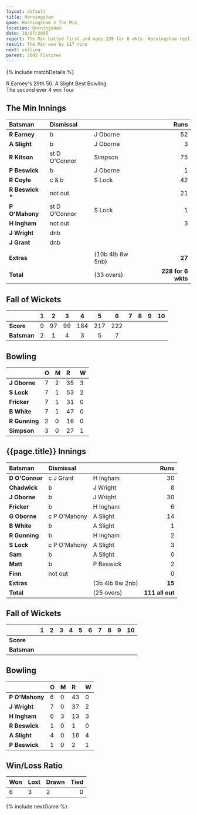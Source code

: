 ```yaml
---
layout: default
title: Horningsham
game: Horningsham v The Min
location: Horningsham
date: 10/07/2005
report: The Min batted first and made 228 for 6 wkts. Horningsham replied with 111 all out
result: The Min won by 117 runs
next: selling
parent: 2005 Fixtures
---
```


{% include matchDetails %}

R Earney's 29th 50. A Slight Best Bowling.<br />
The second ever 4 win Tour

## The Min Innings

| Batsman | Dismissal |  | Runs |
|:---|:---|---|---:|
| **R Earney** | b | J Oborne | 52 |
| **A Slight** | b | J Oborne | 3 |
| **R Kitson** | st D O'Connor | Simpson | 75 |
| **P Beswick** | b | J Oborne | 1 |
| **R Coyle** | c & b | S Lock | 42 |
| **R Beswick &#42;** | not out |  | 21 |
| **P O'Mahony** | st D O'Connor | S Lock | 1 |
| **H Ingham** | not out |  | 3 |
| **J Wright** | dnb |  |  |
| **J Grant** | dnb |  |  |
|  |  |  |  |
| **Extras** | | (10b 4lb 8w 5nb) | **27** |
| **Total** | | (33 overs) | **228 for 6 wkts** |

## Fall of Wickets

| | 1 | 2 | 3 | 4 | 5 | 6 | 7 | 8 | 9 | 10 |
|---|:---:|:---:|:---:|:---:|:---:|:---:|:---:|:---:|:---:|:---:|
| **Score** | 9 | 97 | 99 | 184 | 217 | 222 |  |  |  |  |
| **Batsman** | 2 | 1 | 4 | 3 | 5 | 7 |  |  |  |  |

## Bowling

| | O | M | R | W |
|---|:---|:---|:---|:---|
| **J Oborne** | 7 | 2 | 35 | 3 |
| **S Lock** | 7 | 1 | 53 | 2 |
| **Fricker** | 7 | 1 | 31 | 0 |
| **B White** | 7 | 1 | 47 | 0 |
| **R Gunning** | 2 | 0 | 16 | 0 |
| **Simpson** | 3 | 0 | 27 | 1 |

## {{page.title}} Innings

| Batsman | Dismissal |  | Runs |
|:---|:---|---|---:|
| **D O'Connor** | c J Grant | H Ingham | 30 |
| **Chadwick** | b | J Wright | 8 |
| **J Oborne** | b | J Wright | 30 |
| **Fricker** | b | H Ingham | 6 |
| **G Oborne** | c P O'Mahony | A Slight | 14 |
| **B White** | b | A Slight  | 1 |
| **R Gunning** | b | H Ingham | 2 |
| **S Lock** | c P O'Mahony | A Slight | 3 |
| **Sam** | b | A Slight | 0 |
| **Matt** | b | P Beswick | 2 |
| **Finn** | not out |  | 0 |
| **Extras** | | (3b 4lb 6w 2nb) | **15** |
| **Total** | | (25 overs) | **111 all out** |

## Fall of Wickets

| | 1 | 2 | 3 | 4 | 5 | 6 | 7 | 8 | 9 | 10 |
|---|:---:|:---:|:---:|:---:|:---:|:---:|:---:|:---:|:---:|:---:|
| **Score** |  |  |  |  |  |  |  |  |  |  |
| **Batsman** |  |  |  |  |  |  |  |  |  |  |

## Bowling

| | O | M | R | W |
|---|:---|:---|:---|:---|
| **P O'Mahony** | 6 | 0 | 43 | 0 |
| **J Wright** | 7 | 0 | 37 | 2 |
| **H Ingham** | 6 | 3 | 13 | 3 |
| **R Beswick** | 1 | 0 | 1 | 0 |
| **A Slight** | 4 | 0 | 16 | 4 |
| **P Beswick** | 1 | 0 | 2 | 1 |

## Win/Loss Ratio

| Won | Lost | Drawn | Tied |
|:---|:---|:---|---:|
| 6 | 3 | 2 | 0 |

{% include nextGame %}